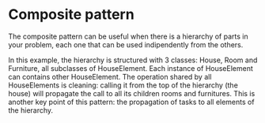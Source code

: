 # Composite pattern

The composite pattern can be useful when there is a hierarchy of parts in your problem, each one that can be used indipendently from the others.

In this example, the hierarchy is structured with 3 classes: House, Room and Furniture, all subclasses of HouseElement.
Each instance of HouseElement can contains other HouseElement.
The operation shared by all HouseElements is cleaning: calling it from the top of the hierarchy (the house) will propagate the call to all its children rooms and furnitures.
This is another key point of this pattern: the propagation of tasks to all elements of the hierarchy.